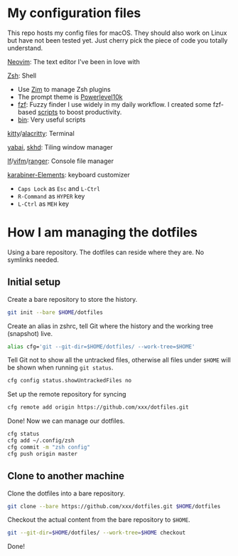 # My configuration files

This repo hosts my config files for macOS. They should also work on Linux but have not been tested yet.
Just cherry pick the piece of code you totally understand.

[Neovim](./.config/nvim/): The text editor I've been in love with

[Zsh](./.config/zsh/): Shell

* Use [Zim](https://github.com/zimfw/zimfw) to manage Zsh plugins
* The prompt theme is [Powerlevel10k](https://github.com/romkatv/powerlevel10k[])
* [fzf](./.config/fzf): Fuzzy finder I use widely in my daily workflow. I created some fzf-based [scripts](./.config/fzf/fzfutils/) to boost productivity.
* [bin](./.config/bin): Very useful scripts

[kitty](./.config/kitty/)/[alacritty](./.config/alacritty/): Terminal

[yabai](./.config/yabai/), [skhd](./.config/skhd/): Tiling window manager

[lf](./.config/lf/)/[vifm](./.config/vifm/)/[ranger](./.config/ranger/): Console file manager

[karabiner-Elements](./.config/karabiner/): keyboard customizer

* `Caps Lock` as `Esc` and `L-Ctrl`
* `R-Command` as `HYPER` key
* `L-Ctrl` as `MEH` key

# How I am managing the dotfiles

Using a bare repository. The dotfiles can reside where they are. No symlinks needed.

## Initial setup

Create a bare repository to store the history.

```bash
git init --bare $HOME/dotfiles
```

Create an alias in zshrc, tell Git where the history and the working tree (snapshot) live.

```bash
alias cfg='git --git-dir=$HOME/dotfiles/ --work-tree=$HOME'
```

Tell Git not to show all the untracked files, otherwise all files under `$HOME` will be shown when running `git status`.

```bash
cfg config status.showUntrackedFiles no
```

Set up the remote repository for syncing

```bash
cfg remote add origin https://github.com/xxx/dotfiles.git
```

Done! Now we can manage our dotfiles.

```bash
cfg status
cfg add ~/.config/zsh
cfg commit -m "zsh config"
cfg push origin master
```

## Clone to another machine

Clone the dotfiles into a bare repository.

```bash
git clone --bare https://github.com/xxx/dotfiles.git $HOME/dotfiles
```

Checkout the actual content from the bare repository to `$HOME`.

```bash
git --git-dir=$HOME/dotfiles/ --work-tree=$HOME checkout
```

Done!
